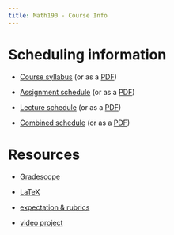 ```yaml
---
title: Math190 - Course Info
---
```


# Scheduling information

- [Course syllabus](/course-pages/Math190--course-syllabus.html) (or
  as a [PDF](/course-pages/Math190--course-syllabus.pdf))

- [Assignment
  schedule](/course-pages/Math190--Assignments--AY2023-2024spring.html)
  (or as a
  [PDF](/course-pages/Math190--Assignments--AY2023-2024spring.pdf))

- [Lecture
  schedule](/course-pages/Math190--Lectures--AY2023-2024spring.html)
  (or as a
  [PDF](/course-pages/Math190--Lectures--AY2023-2024spring.pdf))

- [Combined schedule](/course-pages/Math190--AY2023-2024spring.html)
  (or as a
  [PDF](/course-pages/Math190--AY2023-2024spring.pdf))


# Resources

 - [Gradescope](/course-posts/resources--gradescope.html)
 
 - [LaTeX](/course-posts/resources--LaTeX.html)
 
 - [expectation &
   rubrics](/course-posts/resources--expectations-and-rubrics.html)
   
 - [video project](/course-posts/resources-videos.html)
